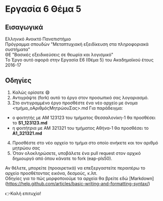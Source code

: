 # Eργασία 6 Θέμα 5
## Εισαγωγικά
Ελληνικό Ανοικτό Πανεπιστήμιο  
Πρόγραμμα σπουδών "Μεταπτυχιακή εξειδίκευση στα πληροφοριακά συστήματα"  
ΘΕ "Βασικές εξειδικεύσεις σε θεωρία και λογισμικό"  
Το Έργο αυτό αφορά στην Εργασία Ε6 (Θέμα 5) του Ακαδημαϊκού έτους 2016-17
## Οδηγίες
1. Καλώς ορίσατε :smile:
2. Αντιγράψτε (fork) αυτό το έργο στον προσωπικό σας λογαριασμό.  
3. Στο αντιγραμμένο έργο προσθέστε ένα νέο αρχείο με όνομα <τμήμα_oΑριθμόςΜητρώουΣας>.md Για παράδειγμα: 
  * ο φοιτητής με ΑΜ 123123 του τμήματος Θεσσαλονίκη-1 θα προσθέσει το **S1_123123.md**  
  * η φοιτήτρια με ΑΜ 321321 του τμήματος Αθήνα-1 θα προσθέσει το **A1_321321.md**  
4. Προσθέστε στο νέο αρχείο το τμήμα στο οποίο ανήκετε και τον αριθμό μητρώου σας
5. Όταν ολοκληρώσετε, υποβάλετε ένα pull request στον αρχικό δημιουργό από όπου κάνατε το fork (eap-pls50).  

Αν θέλετε, μπορείτε (προαιρετικά) να επεξεργαστείτε περαιτέρω το αρχείο προσθέτοντας εικόνα, δεσμούς, κ.λπ.  
Οδηγίες για το πώς μορφοποιούμε τα αρχεία θα βρείτε εδώ [Markdown] (https://help.github.com/articles/basic-writing-and-formatting-syntax/) 

:point_right:Καλή επιτυχία!  
